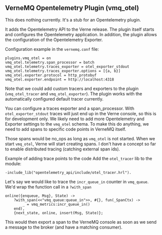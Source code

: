 ## VerneMQ Opentelemetry Plugin (vmq_otel)

This does nothing currently. It's a stub for an Opentelemetry plugin.


It adds the Opentelemetry API to the Verne release. The plugin itself starts and configures the Opentelemetry application. In addition, the plugin allows the configuration of the Opentelemetry Exporter.

Configuration example in the `vernemq.conf` file:

```
plugins.vmq_otel = on
vmq_otel.telemetry.span_processor = batch
vmq_otel.telemetry.traces_exporter = otel_exporter_stdout
vmq_otel.telemetry.traces_exporter.options = [{a, b}]
vmq_otel.exporter.protocol = http_protobuf
vmq_otel.exporter.endpoint = http://localhost:4318

```
Note that we could add custom tracers and exporters to the plugin (`vmq_otel_tracer` and `vmq_otel_exporter`). The plugin works with the automatically configured default tracer currently.

You can configure a traces exporter and a span_processor. With `otel_exporter_stdout` traces will just end up in the Verne console, so this is for development only.
We likely need to add more Opentelemetry and Exporter settings to the `vmq_otel` schema.
To make this do anything, we need to add spans to specific code points in VerneMQ itself.

Those spans would be no_ops as long as `vmq_otel` is not started. When we start `vmq_otel`, Verne will start creating spans.
I don't have a concept so far to enable distributed tracing (catching external span ids).

Example of adding trace points to the code
Add the `otel_tracer` lib to the module:

`-include_lib("opentelemetry_api/include/otel_tracer.hrl").`

Let's say we would like to trace the `incr_queue_in` counter in `vmq_queue`. We'd wrap the function call in a `?with_span`

```
online({enqueue, Msg}, State) ->
    ?with_span(<<"vmq_queue:queue_in">>, #{}, fun(_SpanCtx) ->
        _ = vmq_metrics:incr_queue_in()
    end),
    {next_state, online, insert(Msg, State)};
```

This would then export a span to the VerneMQ console as soon as we send a message to the broker (and have a matching consumer).
